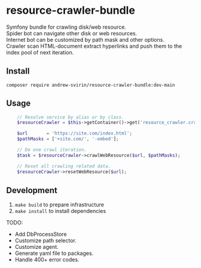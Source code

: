 # resource-crawler-bundle

Symfony bundle for crawling disk/web resource.  
Spider bot can navigate other disk or web resources.  
Internet bot can be customized by path mask and other options.  
Crawler scan HTML-document extract hyperlinks and push them to the index pool of next iteration.

## Install

`composer require andrew-svirin/resource-crawler-bundle:dev-main`

## Usage

```php
    // Resolve service by alias or by class.
    $resourceCrawler = $this->getContainer()->get('resource_crawler.crawler');

    $url       = 'https://site.com/index.html';
    $pathMasks = ['+site.com/', '-embed'];

    // Do one crawl iteration.
    $task = $resourceCrawler->crawlWebResource($url, $pathMasks);

    // Reset all crawling related data.
    $resourceCrawler->resetWebResource($url);
```

## Development

1. `make build` to prepare infrastructure
2. `make install` to install dependencies

TODO:

- Add DbProcessStore
- Customize path selector.
- Customize agent.
- Generate yaml file to packages.
- Handle 400+ error codes.
